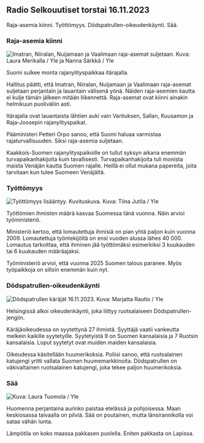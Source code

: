 Radio Selkouutiset torstai 16.11.2023
-------------------------------------

Raja-asemia kiinni. Työttömyys. Dödspatrullen-oikeudenkäynti. Sää.

### Raja-asemia kiinni

![Imatran, Niiralan, Nuijamaan ja Vaalimaan raja-asemat suljetaan. Kuva: Laura Merikalla / Yle ja Nanna Särkkä / Yle](https://images.cdn.yle.fi/image/upload/c_crop,h_1215,w_2161,x_0,y_943/ar_1.7777777777777777,c_fill,g_faces,h_675,w_1200/dpr_1.0/q_auto:eco/f_auto/fl_lossy/v1700138081/39-1201615655605bd910f3)

Suomi sulkee monta rajanylityspaikkaa itärajalla.

Hallitus päätti, että Imatran, Niiralan, Nuijamaan ja Vaalimaan raja-asemat suljetaan perjantain ja lauantain välisenä yönä. Näiden raja-asemien kautta ei kulje tämän jälkeen mitään liikennettä. Raja-asemat ovat kiinni ainakin helmikuun puoliväliin asti.

Itärajalla ovat lauantaista lähtien auki vain Vartiuksen, Sallan, Kuusamon ja Raja-Joosepin rajanylityspaikat.

Pääministeri Petteri Orpo sanoo, että Suomi haluaa varmistaa rajaturvallisuuden. Siksi raja-asemia suljetaan.

Kaakkois-Suomen rajanylityspaikoille on tullut syksyn aikana enemmän turvapaikanhakijoita kuin tavallisesti. Turvapaikanhakijoita tuli monista maista Venäjän kautta Suomen rajalle. Heillä ei ollut mukana papereita, joita tarvitaan kun tulee Suomeen Venäjältä.

### Työttömyys

![Työttömyys lisääntyy. Kuvituskuva. Kuva: Tiina Jutila / Yle](https://images.cdn.yle.fi/image/upload/c_crop,h_3007,w_5346,x_0,y_409/ar_1.7777777777777777,c_fill,g_faces,h_675,w_1200/dpr_1.0/q_auto:eco/f_auto/fl_lossy/v1636455286/39-7675556012f34491801)

Työttömien ihmisten määrä kasvaa Suomessa tänä vuonna. Näin arvioi työministeriö.

Ministeriö kertoo, että lomautettuja ihmisiä on pian yhtä paljon kuin vuonna 2009. Lomautettuja työntekijöitä on ensi vuoden alussa lähes 40 000. Lomautus tarkoittaa, että ihminen jää työttömäksi esimerkiksi 3 kuukauden tai 6 kuukauden määräajaksi.

Työministeriö arvioi, että vuonna 2025 Suomen talous paranee. Myös työpaikkoja on silloin enemmän kuin nyt.

### Dödspatrullen-oikeudenkäynti

![Dödspatrullen käräjät 16.11.2023. Kuva: Marjatta Rautio / Yle](https://images.cdn.yle.fi/image/upload/c_crop,h_2295,w_4080,x_0,y_278/ar_1.7777777777777777,c_fill,g_faces,h_675,w_1200/dpr_1.0/q_auto:eco/f_auto/fl_lossy/v1700137634/39-12015276555f550196e3)

Helsingissä alkoi oikeudenkäynti, joka liittyy ruotsalaiseen Dödspatrullen-jengiin.

Käräjäoikeudessa on syytettynä 27 ihmistä. Syyttäjä vaatii vankeutta melkein kaikille syytetyille. Syytetyistä 9 on Suomen kansalaisia ja 7 Ruotsin kansalaisia. Loput syytetyt ovat muiden maiden kansalaisia.

Oikeudessa käsitellään huumerikoksia. Poliisi sanoo, että ruotsalainen katujengi yritti vallata Suomen huumemarkkinoita. Dödspatrullen on väkivaltainen ruotsalainen katujengi, joka tekee paljon huumerikoksia.

### Sää

![ Kuva: Laura Tuomola / Yle](https://images.cdn.yle.fi/image/upload/c_crop,h_1080,w_1919,x_0,y_0/ar_1.7777777777777777,c_fill,g_faces,h_675,w_1200/dpr_1.0/q_auto:eco/f_auto/fl_lossy/v1700136474/39-1201617655606029adf4)

Huomenna perjantaina aurinko paistaa etelässä ja pohjoisessa. Maan keskiosassa taivaalla on pilviä. Sää on poutainen, mutta länsirannikolla voi sataa vähän lunta.

Lämpötila on koko maassa pakkasen puolella. Eniten pakkasta on Lapissa.
